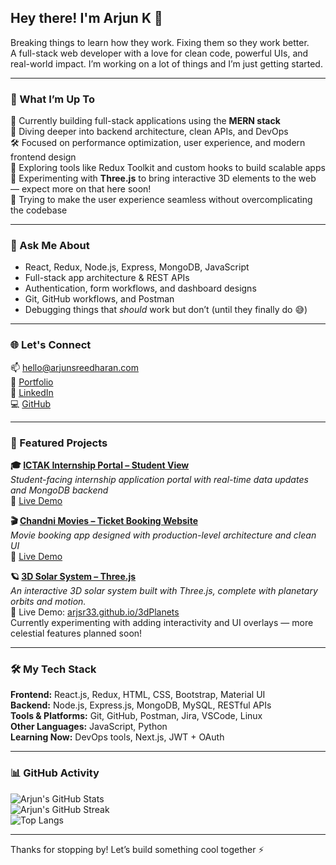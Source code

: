 ## Hey there! I'm Arjun K 👋  
Breaking things to learn how they work. Fixing them so they work better.  
A full-stack web developer with a love for clean code, powerful UIs, and real-world impact. I’m working on a lot of things and I’m just getting started.

---

### 🚀 What I’m Up To

🔭 Currently building full-stack applications using the **MERN stack**  
🌱 Diving deeper into backend architecture, clean APIs, and DevOps  
🛠 Focused on performance optimization, user experience, and modern frontend design  
👀 Exploring tools like Redux Toolkit and custom hooks to build scalable apps  
🌌 Experimenting with **Three.js** to bring interactive 3D elements to the web — expect more on that here soon!  
🧠 Trying to make the user experience seamless without overcomplicating the codebase

---

### 🧩 Ask Me About

- React, Redux, Node.js, Express, MongoDB, JavaScript  
- Full-stack app architecture & REST APIs  
- Authentication, form workflows, and dashboard designs  
- Git, GitHub workflows, and Postman  
- Debugging things that *should* work but don’t (until they finally do 😅)

---

### 🌐 Let's Connect

📫 hello@arjunsreedharan.com  
🔗 [Portfolio](https://arjunsreedharan.com)  
💼 [LinkedIn](https://linkedin.com/in/arjunkolassery)  
💻 [GitHub](https://github.com/arjsr33)

---

### 📂 Featured Projects

**🎓 [ICTAK Internship Portal – Student View](https://github.com/arjsr33/ictak-studentview)**  
_Student-facing internship application portal with real-time data updates and MongoDB backend_  
🔗 [Live Demo](https://ictportal.vercel.app)

**🎬 [Chandni Movies – Ticket Booking Website](https://github.com/arjsr33/ticket-booking)**  
_Movie booking app designed with production-level architecture and clean UI_  
🔗 [Live Demo](https://chandnibookings.vercel.app)

**🪐 [3D Solar System – Three.js](https://github.com/arjsr33/3dPlanets)**  
_An interactive 3D solar system built with Three.js, complete with planetary orbits and motion._  
🔭 Live Demo: [arjsr33.github.io/3dPlanets](https://arjsr33.github.io/3dPlanets)  
Currently experimenting with adding interactivity and UI overlays — more celestial features planned soon!

---

### 🛠️ My Tech Stack

**Frontend:** React.js, Redux, HTML, CSS, Bootstrap, Material UI  
**Backend:** Node.js, Express.js, MongoDB, MySQL, RESTful APIs  
**Tools & Platforms:** Git, GitHub, Postman, Jira, VSCode, Linux  
**Other Languages:** JavaScript, Python  
**Learning Now:** DevOps tools, Next.js, JWT + OAuth

---

### 📊 GitHub Activity

![Arjun's GitHub Stats](https://github-readme-stats.vercel.app/api?username=arjsr33&show_icons=true&theme=tokyonight&hide_title=true)  
![Arjun's GitHub Streak](https://github-readme-streak-stats.herokuapp.com/?user=arjsr33&theme=tokyonight)  
![Top Langs](https://github-readme-stats.vercel.app/api/top-langs/?username=arjsr33&layout=compact&theme=tokyonight)

---

Thanks for stopping by! Let’s build something cool together ⚡
